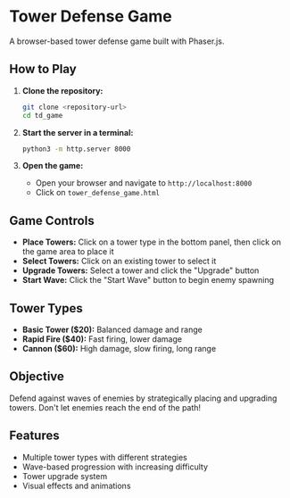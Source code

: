 # Tower Defense Game

A browser-based tower defense game built with Phaser.js.

## How to Play

1. **Clone the repository:**
   ```bash
   git clone <repository-url>
   cd td_game
   ```

2. **Start the server in a terminal:**
   ```bash
   python3 -m http.server 8000
   ```

3. **Open the game:**
   - Open your browser and navigate to `http://localhost:8000`
   - Click on `tower_defense_game.html`

## Game Controls

- **Place Towers:** Click on a tower type in the bottom panel, then click on the game area to place it
- **Select Towers:** Click on an existing tower to select it
- **Upgrade Towers:** Select a tower and click the "Upgrade" button
- **Start Wave:** Click the "Start Wave" button to begin enemy spawning

## Tower Types

- **Basic Tower ($20):** Balanced damage and range
- **Rapid Fire ($40):** Fast firing, lower damage
- **Cannon ($60):** High damage, slow firing, long range

## Objective

Defend against waves of enemies by strategically placing and upgrading towers. Don't let enemies reach the end of the path!

## Features

- Multiple tower types with different strategies
- Wave-based progression with increasing difficulty
- Tower upgrade system
- Visual effects and animations 